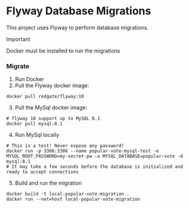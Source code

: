 # Flyway Database Migrations
This project uses Flyway to perform database migrations.

> [!IMPORTANT]
> Docker must be installed to run the migrations

### Migrate
1. Run Docker
2. Pull the Flyway docker image:
```console
docker pull redgate/flyway:10
```
3. Pull the MySql docker image:
```console
# flyway 10 support up to MySQL 8.1
docker pull mysql:8.1
```
4. Run MySql locally
```console
# This is a test! Never expose any password!
docker run -p 3306:3306 --name popular-vote-mysql-test -e MYSQL_ROOT_PASSWORD=my-secret-pw -e MYSQL_DATABASE=popular-vote -d mysql:8.1
# It may take a few seconds before the database is initialized and ready to accept connections
```
5. Build and run the migration
```console
docker build -t local-popular-vote-migration .
docker run --net=host local-popular-vote-migration
```
